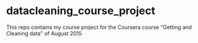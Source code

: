 # datacleaning_course_project
This repo contains my course project for the Coursera course "Getting and Cleaning data" of August 2015
